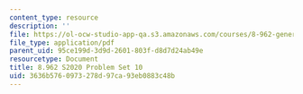 ```yaml
---
content_type: resource
description: ''
file: https://ol-ocw-studio-app-qa.s3.amazonaws.com/courses/8-962-general-relativity-spring-2020/3636b5760973278d97ca93eb0883c48b_MIT8_962S20_pset10.pdf
file_type: application/pdf
parent_uid: 95ce199d-3d9d-2601-803f-d8d7d24ab49e
resourcetype: Document
title: 8.962 S2020 Problem Set 10
uid: 3636b576-0973-278d-97ca-93eb0883c48b
---
```

